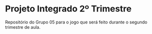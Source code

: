 # Projeto Integrado 2º Trimestre
Repositório do Grupo 05 para o jogo que será feito durante o segundo trimestre de aula. 
